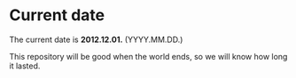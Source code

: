 # Current date

The current date is **2012.12.01.** (YYYY.MM.DD.)

This repository will be good when the world ends, so we will know how long it lasted.